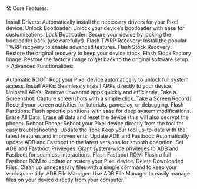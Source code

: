 🛠️ Core Features:

Install Drivers: Automatically install the necessary drivers for your Pixel device.
Unlock Bootloader: Unlock your device’s bootloader with ease for customizations.
Lock Bootloader: Secure your device by locking the bootloader back (use carefully!).
Flash TWRP Recovery: Install the popular TWRP recovery to enable advanced features.
Flash Stock Recovery: Restore the original recovery to keep your device stock.
Flash Stock Factory Image: Restore the factory image to get back to the original software setup.
⚡ Advanced Functionalities:

Automatic ROOT: Root your Pixel device automatically to unlock full system access.
Install APKs: Seamlessly install APKs directly to your device.
Uninstall APKs: Remove unwanted apps quickly and efficiently.
Take a Screenshot: Capture screenshots with a simple click.
Take a Screen Record: Record your screen activities for tutorials, gameplay, or debugging.
Flash Partitions: Flash specific partitions with ease for deep system modifications.
Erase All Data: Erase all data and reset the device (this will also decrypt the phone).
Reboot Phone: Reboot your Pixel device directly from the tool for easy troubleshooting.
Update the Tool: Keep your tool up-to-date with the latest features and improvements.
Update ADB and Fastboot: Automatically update ADB and Fastboot to the latest versions for smooth operation.
Set ADB and Fastboot Privileges: Grant system-wide privileges to ADB and Fastboot for seamless interactions.
Flash Fastboot ROM: Flash a full Fastboot ROM to update or restore your Pixel device.
Delete Downloaded Files: Clean up unnecessary files with a simple command to keep your workspace tidy.
ADB File Manager: Use ADB File Manager to easily manage files on your device directly from your computer.
